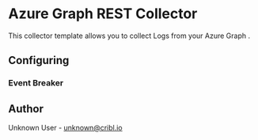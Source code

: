 # Azure Graph REST Collector

This collector template allows you to collect Logs from your Azure Graph .

## Configuring



### Event Breaker



## Author
Unknown User - unknown@cribl.io